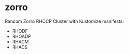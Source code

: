# zorro


Random Zorro RHOCP Cluster with Kustomize manifests:

 - RHODF
 - RHOADP
 - RHACM
 - RHACS